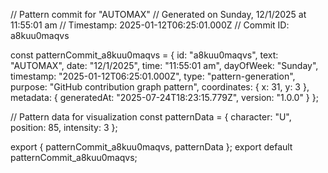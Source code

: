 // Pattern commit for "AUTOMAX"
// Generated on Sunday, 12/1/2025 at 11:55:01 am
// Timestamp: 2025-01-12T06:25:01.000Z
// Commit ID: a8kuu0maqvs

const patternCommit_a8kuu0maqvs = {
  id: "a8kuu0maqvs",
  text: "AUTOMAX",
  date: "12/1/2025",
  time: "11:55:01 am",
  dayOfWeek: "Sunday",
  timestamp: "2025-01-12T06:25:01.000Z",
  type: "pattern-generation",
  purpose: "GitHub contribution graph pattern",
  coordinates: {
    x: 31,
    y: 3
  },
  metadata: {
    generatedAt: "2025-07-24T18:23:15.779Z",
    version: "1.0.0"
  }
};

// Pattern data for visualization
const patternData = {
  character: "U",
  position: 85,
  intensity: 3
};

export { patternCommit_a8kuu0maqvs, patternData };
export default patternCommit_a8kuu0maqvs;
